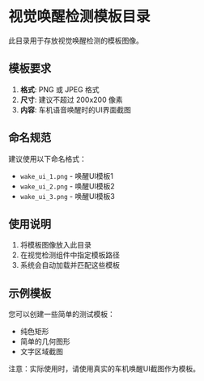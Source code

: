 # 视觉唤醒检测模板目录

此目录用于存放视觉唤醒检测的模板图像。

## 模板要求

1. **格式**: PNG 或 JPEG 格式
2. **尺寸**: 建议不超过 200x200 像素
3. **内容**: 车机语音唤醒时的UI界面截图

## 命名规范

建议使用以下命名格式：
- `wake_ui_1.png` - 唤醒UI模板1
- `wake_ui_2.png` - 唤醒UI模板2
- `wake_ui_3.png` - 唤醒UI模板3

## 使用说明

1. 将模板图像放入此目录
2. 在视觉检测组件中指定模板路径
3. 系统会自动加载并匹配这些模板

## 示例模板

您可以创建一些简单的测试模板：
- 纯色矩形
- 简单的几何图形
- 文字区域截图

注意：实际使用时，请使用真实的车机唤醒UI截图作为模板。 